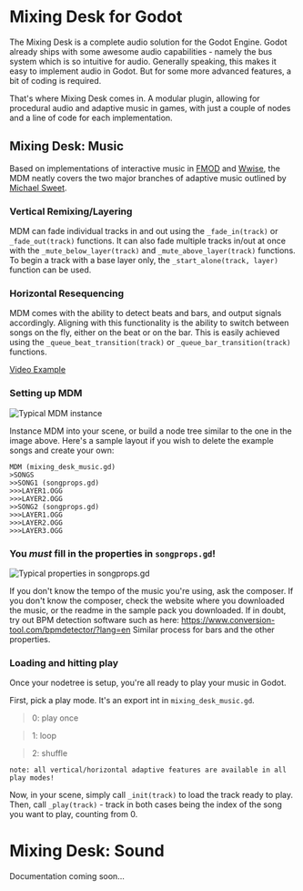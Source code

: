 
# Mixing Desk for Godot

The Mixing Desk is a complete audio solution for the Godot Engine.
Godot already ships with some awesome audio capabilities - namely the bus system which is so intuitive for audio.
Generally speaking, this makes it easy to implement audio in Godot.
But for some more advanced features, a bit of coding is required.

That's where Mixing Desk comes in. A modular plugin, allowing for procedural audio and adaptive music in games, with just a couple of nodes and a line of code for each implementation.

## Mixing Desk: Music

Based on implementations of interactive music in [FMOD](https://www.fmod.com/) and [Wwise](https://www.audiokinetic.com/products/wwise/),  the MDM neatly covers the two major branches of adaptive music outlined by [Michael Sweet](https://www.designingmusicnow.com/2016/06/13/advantages-disadvantages-common-interactive-music-techniques-used-video-games/).

### **Vertical Remixing/Layering**
MDM can fade individual tracks in and out using the `_fade_in(track)` or `_fade_out(track)` functions. It can also fade multiple tracks in/out at once with the `_mute_below_layer(track)` and `_mute_above_layer(track)` functions. To begin a track with a base layer only, the `_start_alone(track, layer)` function can be used.

### **Horizontal Resequencing**
MDM comes with the ability to detect beats and bars, and output signals accordingly. Aligning with this functionality is the ability to switch between songs on the fly, either on the beat or on the bar. This is easily achieved using the `_queue_beat_transition(track)` or `_queue_bar_transition(track)` functions.

[Video Example](https://streamable.com/1cx2w)

### Setting up MDM

![Typical MDM instance](https://i.imgur.com/iVSwKZY.png)

Instance MDM into your scene, or build a node tree similar to the one in the image above.
Here's a sample layout if you wish to delete the example songs and create your own:
```
MDM (mixing_desk_music.gd)
>SONGS
>>SONG1 (songprops.gd)
>>>LAYER1.OGG
>>>LAYER2.OGG
>>SONG2 (songprops.gd)
>>>LAYER1.OGG
>>>LAYER2.OGG
>>>LAYER3.OGG
```
### You *must* fill in the properties in `songprops.gd`!
![Typical properties in songprops.gd](https://i.imgur.com/nqxhFaN.png)

If you don't know the tempo of the music you're using, ask the composer. If you don't know the composer, check the website where you downloaded the music, or the readme in the sample pack you downloaded. If in doubt, try out BPM detection software such as here: https://www.conversion-tool.com/bpmdetector/?lang=en
Similar process for bars and the other properties.

### Loading and hitting play

Once your nodetree is setup, you're all ready to play your music in Godot.

First, pick a play mode. It's an export int in `mixing_desk_music.gd`.

> 0: play once

> 1: loop

> 2: shuffle

	note: all vertical/horizontal adaptive features are available in all play modes!

Now, in your scene, simply call `_init(track)` to load the track ready to play.
Then, call `_play(track)` - track in both cases being the index of the song you want to play, counting from 0.

# Mixing Desk: Sound
Documentation coming soon...